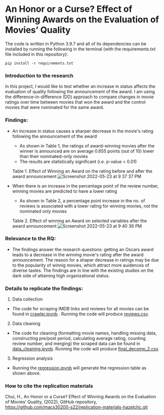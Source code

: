 # An Honor or a Curse? Effect of Winning Awards on the Evaluation of Movies’ Quality

The code is written in Python 3.9.7 and all of its dependencies can be installed by running the following in the terminal (with the requirements.txt file included in this repository):
```
pip install -r requirements.txt
```

### Introduction to the research
In this project, I would like to test whether an increase in status affects the evaluation of quality following the announcement of the award. I am using the difference-in-difference (DD) approach to compare changes in movie ratings over time between movies that won the award and the control movies that were nominated for the same award.


### Findings:
- An increase in status causes a sharper decrease in the movie's rating following the announcement of the award
  - As shown in Table 1, the ratings of award-winning movies after the winner is announced are on average 0.655 points (out of 10) lower than their nominated-only movies
  - The results are statistically significant (i.e. p-value < 0.01) 

  Table 1. Effect of Winning an Award on the rating before and after the award announcement
  ![Screenshot 2022-05-23 at 9 37 37 PM](https://user-images.githubusercontent.com/89876546/169937301-e6c9d9dd-7dc5-43c6-9b5b-bc87860776ff.png)

- When there is an increase in the percentage point of the review number, winning movies are predicted to have a lower rating
  - As shown in Table 2, a percentage point increase in the no. of reviews is associated with a lower rating for winning movies, not the nominated only movies

  Table 2. Effect of winning an Award on selected variables after the award announcement
  ![Screenshot 2022-05-23 at 9 40 36 PM](https://user-images.githubusercontent.com/89876546/169937639-4c72cbb1-0009-4f23-b240-b1c373f66fd1.png)

### Relevance to the RQ:
- The findings answer the research questions: getting an Oscars award leads to a decrease in the winning movie's rating after the award announcement. The reason for a shaper decrease in ratings may be due to the popularity of winnig movies, which attract more auidences of diverse tastes. The findings are in line with the existing studies on the dark side of attaining high organizational status.

### Details to replicate the findings:
1. Data collection 
- The code for scraping IMDB links and reviews for all movies can be found in [crawler.ipynb](https://github.com/macs30200-s22/replication-materials-hazelchc/blob/main/crawler.ipynb) . Running the code will produce [reviews.csv](https://uchicagoedu-my.sharepoint.com/:x:/g/personal/hazelchui_uchicago_edu/Eb0jEbeHjmZOsIdAMiBb_rcBjPIAtlaBR8F_QuQt6_bMDw?e=9cW7k1).

2. Data cleaning
- The code for cleaning (formatting movie names, handling missing data, constructing pre/post period, calculating average rating, counting review number, and merging) the scraped data can be found in [data_cleaning.ipynb](https://github.com/macs30200-s22/replication-materials-hazelchc/blob/main/data_cleaning.ipynb). Running the code will produce [final_decomp_2.csv](https://uchicagoedu-my.sharepoint.com/:x:/g/personal/hazelchui_uchicago_edu/EYHkT9HcPmVChhTDk3ov4RYBvDRUCoiRVqtHV6-8kRkMxQ?e=NmpWrs).

3. Regression analysis 
- Running the [regression.ipynb](https://github.com/macs30200-s22/replication-materials-hazelchc/blob/main/regression.ipynb) will generate the regression table as shown above.

### How to cite the replication materials 
Chui, H., An Honor or a Curse? Effect of Winning Awards on the Evaluation of Movies’ Quality, (2022), GitHub repository, https://github.com/macs30200-s22/replication-materials-hazelchc.git
